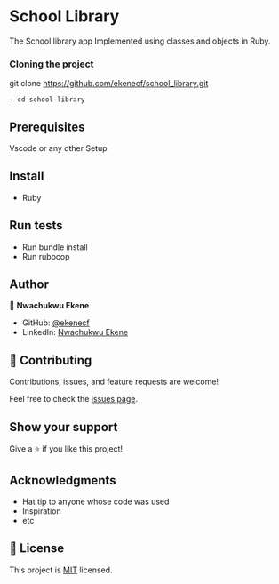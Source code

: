 
# School Library

The School library app Implemented using classes and objects in Ruby. 

### Cloning the project

 git clone https://github.com/ekenecf/school_library.git <Your-Build-Directory>
``` 
- cd school-library
```
## Prerequisites

Vscode or any other
Setup

## Install
- Ruby

## Run tests
- Run bundle install
- Run rubocop

## Author

👤 **Nwachukwu Ekene**

- GitHub: [@ekenecf](https://github.com/ekenecf)
- LinkedIn: [Nwachukwu Ekene](https://www.linkedin.com/in/nwachukwuekene/)

## 🤝 Contributing

Contributions, issues, and feature requests are welcome!

Feel free to check the [issues page](https://github.com/ekenecf/school_library/issues).

## Show your support

Give a ⭐️ if you like this project!

## Acknowledgments

- Hat tip to anyone whose code was used
- Inspiration
- etc

## 📝 License

This project is [MIT](./MIT.md) licensed.
